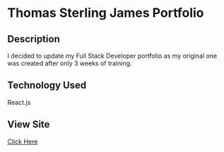 # Thomas Sterling James Portfolio

## Description
I decided to update my Full Stack Developer portfolio as my original one was created after only 3 weeks of training.  

## Technology Used 
React.js 

## View Site 
<a href="https://skipsterling-thomas-sterling-james-port-git-52804b-skipsterling.vercel.app/">Click Here</a>
